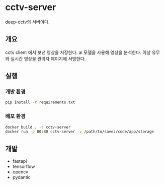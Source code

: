 # cctv-server

deep-cctv의 서버이다.

## 개요

cctv client 에서 보낸 영상을 저장한다. ai 모델을 사용해 영상을 분석한다. 이상 유무와 실시간 영상을 관리자 페이지에 서빙한다.

## 실행

### 개발 환경

```bash
pip install -r requirements.txt
```

### 배포 환경

```bash
docker build . -t cctv-server
docker run -p 80:80 cctv-server -v /path/to/save:/code/app/storage
```

## 개발

- fastapi
- tensorflow
- opencv
- pydantic
